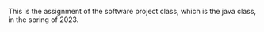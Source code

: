 This is the assignment of the software project class, which is the java class, in the spring of 2023.